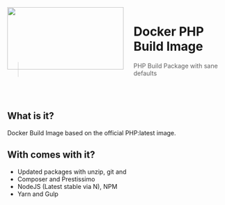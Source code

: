 <img src="http://i.imgur.com/hF9dO0Y.png" align="left" width="267px" height="143px"/>
<img align="left" width="0" height="192px" hspace="10"/>

# Docker PHP Build Image

> PHP Build Package with sane defaults

<br><br>

## What is it?
Docker Build Image based on the official PHP:latest image.

## With comes with it?

  - Updated packages with unzip, git and
  - Composer and Prestissimo
  - NodeJS (Latest stable via N), NPM
  - Yarn and Gulp
